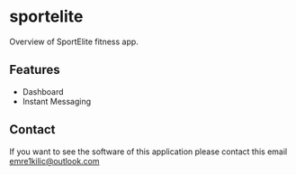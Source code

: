 # sportelite
Overview of SportElite fitness app.


## Features

- Dashboard
- Instant Messaging

## Contact
If you want to see the software of this application please contact this email [emre1kilic@outlook.com]()
